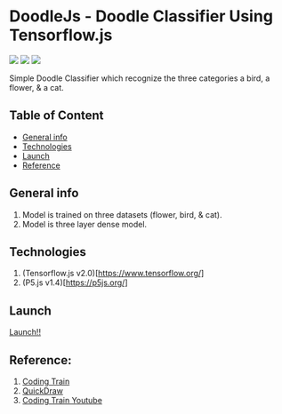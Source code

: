 # DoodleJs - Doodle Classifier Using Tensorflow.js
![](https://img.shields.io/badge/tensorflow%2Cjs-v2.0-yellow) ![](https://img.shields.io/badge/p5.js-v1.4-yellow) ![](https://img.shields.io/badge/build-passing-yellowgreen)

Simple Doodle Classifier which recognize the three categories a bird, a flower, & a cat.

## Table of Content
* [General info](#general-info)
* [Technologies](#technologies)
* [Launch](#launch)
* [Reference](#reference)

## General info
1. Model is trained on three datasets (flower, bird, & cat).
2. Model is three layer dense model.

## Technologies
1. (Tensorflow.js v2.0)[https://www.tensorflow.org/]
2. (P5.js v1.4)[https://p5js.org/]

## Launch
[Launch!!](https://abhibongale.github.io/doodlejs/)


## Reference:
1. [Coding Train](https://github.com/CodingTrain/Toy-Neural-Network-JS/tree/master/examples/doodle_classification)
2. [QuickDraw](https://quickdraw.withgoogle.com/)
3. [Coding Train Youtube](https://www.youtube.com/watch?v=_IyfxsQ5FX0&list=RDCMUCvjgXvBlbQiydffZU7m1_aw&start_radio=1&rv=_IyfxsQ5FX0&t=1)
